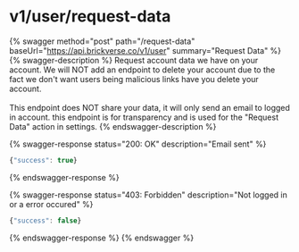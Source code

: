# v1/user/request-data

{% swagger method="post" path="/request-data" baseUrl="https://api.brickverse.co/v1/user" summary="Request Data" %}
{% swagger-description %}
Request account data we have on your account. We will NOT add an endpoint to delete your account due to the fact we don't want users being malicious links have you delete your account.\
\
This endpoint does NOT share your data, it will only send an email to logged in account. this endpoint is for transparency and is used for the "Request Data" action in settings.
{% endswagger-description %}

{% swagger-response status="200: OK" description="Email sent" %}
```javascript
{"success": true}
```
{% endswagger-response %}

{% swagger-response status="403: Forbidden" description="Not logged in or a error occured" %}
```javascript
{"success": false}
```
{% endswagger-response %}
{% endswagger %}
